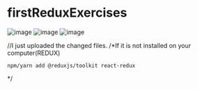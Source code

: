 # firstReduxExercises
![image](https://user-images.githubusercontent.com/66878884/163753129-e8bc6905-95bb-41d6-be69-d075165bf808.png)
![image](https://user-images.githubusercontent.com/66878884/163753133-69543efa-15b7-477a-899d-532f42e4114a.png)
![image](https://user-images.githubusercontent.com/66878884/163753246-1abfc1ab-ec83-4196-98ed-6dea10776ea5.png)


//I just uploaded the changed files.
/*If it is not installed on your computer(REDUX)
    
    npm/yarn add @reduxjs/toolkit react-redux

*/
